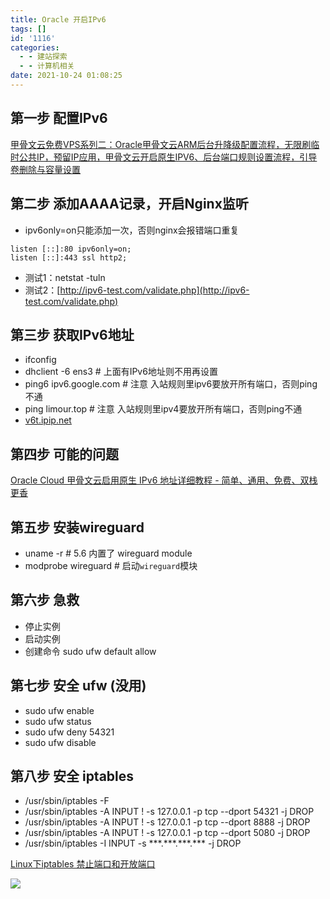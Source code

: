 ```yaml
---
title: Oracle 开启IPv6
tags: []
id: '1116'
categories:
  - - 建站探索
  - - 计算机相关
date: 2021-10-24 01:08:25
---
```


## 第一步 配置IPv6

[甲骨文云免费VPS系列二：Oracle甲骨文云ARM后台升降级配置流程，无限刷临时公共IP，预留IP应用，甲骨文云开启原生IPV6、后台端口规则设置流程，引导卷删除与容量设置](https://www.youtube.com/watch?v=rTYDSYjFoBk)

## 第二步 添加AAAA记录，开启Nginx监听

*   ipv6only=on只能添加一次，否则nginx会报错端口重复

```
listen [::]:80 ipv6only=on;
listen [::]:443 ssl http2;
```

*   测试1：netstat -tuln
*   测试2：[http://ipv6-test.com/validate.php](http://ipv6-test.com/validate.php)

## 第三步 获取IPv6地址

*   ifconfig
*   dhclient -6 ens3 # 上面有IPv6地址则不用再设置
*   ping6 ipv6.google.com # 注意 入站规则里ipv6要放开所有端口，否则ping不通
*   ping limour.top # 注意 入站规则里ipv4要放开所有端口，否则ping不通
*   [v6t.ipip.net](http://v6t.ipip.net/)

## 第四步 可能的问题

[Oracle Cloud 甲骨文云启用原生 IPv6 地址详细教程 - 简单、通用、免费、双栈更香](https://vircloud.net/exp/oracle-cloud-ipv6.html)

## 第五步 安装wireguard

*   uname -r # 5.6 内置了 wireguard module
*   modprobe wireguard # 启动`wireguard`模块

## 第六步 急救

*   停止实例
*   启动实例
*   创建命令 sudo ufw default allow

## 第七步 安全 ufw (没用)

*   sudo ufw enable
*   sudo ufw status
*   sudo ufw deny 54321
*   sudo ufw disable

## 第八步 安全 iptables

*   /usr/sbin/iptables -F
*   /usr/sbin/iptables -A INPUT ! -s 127.0.0.1 -p tcp --dport 54321 -j DROP
*   /usr/sbin/iptables -A INPUT ! -s 127.0.0.1 -p tcp --dport 8888 -j DROP
*   /usr/sbin/iptables -A INPUT ! -s 127.0.0.1 -p tcp --dport 5080 -j DROP
*   /usr/sbin/iptables -I INPUT -s \*\*\*.\*\*\*.\*\*\*.\*\*\* -j DROP

[Linux下iptables 禁止端口和开放端口](https://blog.csdn.net/zht666/article/details/17505789)

[![](https://img.limour.top/archives_2023/blog_wp/2021/10/8ea6b47ff0fb78f9a848e9648ec364c.jpg)](https://img.limour.top/archives_2023/blog_wp/2021/10/8ea6b47ff0fb78f9a848e9648ec364c.jpg)